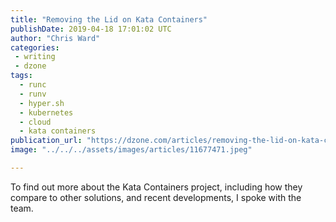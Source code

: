 ```yaml
---
title: "Removing the Lid on Kata Containers"
publishDate: 2019-04-18 17:01:02 UTC
author: "Chris Ward"
categories:
 - writing
 - dzone
tags:
  - runc
  - runv
  - hyper.sh
  - kubernetes
  - cloud
  - kata containers
publication_url: "https://dzone.com/articles/removing-the-lid-on-kata-containers"
image: "../../../assets/images/articles/11677471.jpeg"

---
```

To find out more about the Kata Containers project, including how they compare to other solutions, and recent developments, I spoke with the team.

